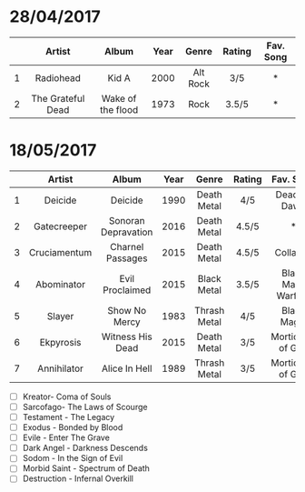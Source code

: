 28/04/2017
============

|     | Artist            | Album               | Year   | Genre       | Rating     | Fav. Song   |
| :-: | :-------:         | :-----------------: | :----: | :---------: | :--------: | :---------: |
| 1   | Radiohead         | Kid A               | 2000   | Alt Rock    | 3/5        | *           |
| 2   | The Grateful Dead | Wake of the flood   | 1973   | Rock        | 3.5/5      | *           |


18/05/2017
============

|     | Artist       | Album               | Year   | Genre        | Rating     | Fav. Song          |
| :-: | :-------:    | :-----------------: | :----: | :---------:  | :--------: | :---------:        |
| 1   | Deicide      | Deicide             | 1990   | Death Metal  | 4/5        | Dead by Dawn       |
| 2   | Gatecreeper  | Sonoran Depravation | 2016   | Death Metal  | 4.5/5      | *                  |
| 3   | Cruciamentum | Charnel Passages    | 2015   | Death Metal  | 4.5/5      | Collapse           |
| 4   | Abominator   | Evil Proclaimed     | 2015   | Black Metal  | 3.5/5      | Black Mass Warfare |
| 5   | Slayer       | Show No Mercy       | 1983   | Thrash Metal | 4/5        | Black Magic        |
| 6   | Ekpyrosis    | Witness His Dead    | 2015   | Death Metal  | 3/5        | Morticians of God  |
| 7   | Annihilator  | Alice In Hell       | 1989   | Thrash Metal | 3/5        | Morticians of God  |


<!--
Table Template
|   | Artist  | Album               | Year      | Genre      | Rating    | Fav. Song |
|   | ------- | ------------------- | --------- | :--------: | --------- | --------- |
| # |         |                     | */5       |            |           |           |

-->
- [ ] Kreator- Coma of Souls
- [ ] Sarcofago- The Laws of Scourge
- [ ] Testament - The Legacy
- [ ] Exodus - Bonded by Blood
- [ ] Evile - Enter The Grave
- [ ] Dark Angel - Darkness Descends
- [ ] Sodom - In the Sign of Evil
- [ ] Morbid Saint - Spectrum of Death
- [ ] Destruction - Infernal Overkill
